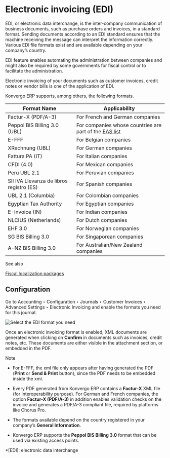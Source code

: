 # Electronic invoicing (EDI)

EDI, or electronic data interchange, is the inter-company communication of
business documents, such as purchase orders and invoices, in a standard
format. Sending documents according to an EDI standard ensures that the
machine receiving the message can interpret the information correctly. Various
EDI file formats exist and are available depending on your company’s country.

EDI feature enables automating the administration between companies and might
also be required by some governments for fiscal control or to facilitate the
administration.

Electronic invoicing of your documents such as customer invoices, credit notes
or vendor bills is one of the application of EDI.

Konvergo ERP supports, among others, the following formats.

Format Name | Applicability  
---|---  
Factur-X (PDF/A-3) | For French and German companies  
Peppol BIS Billing 3.0 (UBL) | For companies whose countries are part of the [EAS list](https://docs.peppol.eu/poacc/billing/3.0/codelist/eas/)  
E-FFF | For Belgian companies  
XRechnung (UBL) | For German companies  
Fattura PA (IT) | For Italian companies  
CFDI (4.0) | For Mexican companies  
Peru UBL 2.1 | For Peruvian companies  
SII IVA Llevanza de libros registro (ES) | For Spanish companies  
UBL 2.1 (Columbia) | For Colombian companies  
Egyptian Tax Authority | For Egyptian companies  
E-Invoice (IN) | For Indian companies  
NLCIUS (Netherlands) | For Dutch companies  
EHF 3.0 | For Norwegian companies  
SG BIS Billing 3.0 | For Singaporean companies  
A-NZ BIS Billing 3.0 | For Australian/New Zealand companies  
<div class="alert alert-secondary">
<p class="alert-title">
See also</p><p><a href="../../fiscal_localizations#fiscal-localizations-packages"><span class="std std-ref">Fiscal localization packages</span></a></p>
</div>

## Configuration

Go to Accounting ‣ Configuration ‣ Journals ‣ Customer Invoices ‣ Advanced
Settings ‣ Electronic Invoicing and enable the formats you need for this
journal.

![Select the EDI format you need](../../../../_images/formats.png)

Once an electronic invoicing format is enabled, XML documents are generated
when clicking on **Confirm** in documents such as invoices, credit notes, etc.
These documents are either visible in the attachment section, or embedded in
the PDF.

<div class="alert alert-primary">
<p class="alert-title">
Note</p><ul>
<li><p>For E-FFF, the xml file only appears after having generated the PDF (<b>Print</b> or
<b>Send &amp; Print</b> button), since the PDF needs to be embedded inside the xml.</p></li>
<li><p>Every PDF generated from Konvergo ERP contains a <b>Factur-X</b> XML file (for interoperability purpose).
For German and French companies, the option <b>Factur-X (PDF/A-3)</b> in addition enables
validation checks on the invoice and generates a PDF/A-3 compliant file, required by plaftorms like Chorus Pro.</p></li>
<li><p>The formats available depend on the country registered in your company’s <b>General
Information</b>.</p></li>
<li><p>Konvergo ERP supports the <b>Peppol BIS Billing 3.0</b> format that can be used via existing access
points.</p></li>
</ul>
</div>

  *[EDI]: electronic data interchange

